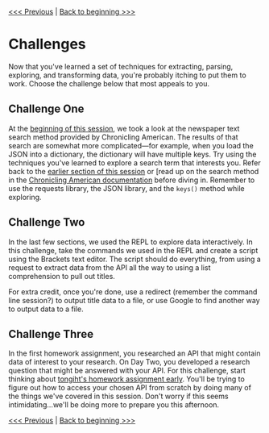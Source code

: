 [<<< Previous](transform.md) | [Back to beginning >>>](../README.md)

# Challenges

Now that you've learned a set of techniques for extracting, parsing, exploring, and transforming data, you're probably itching to put them to work. Choose the challenge below that most appeals to you.

## Challenge One

At the [beginning of this session](fires.md), we took a look at the newspaper text search method provided by Chronicling American. The results of that search are somewhat more complicated—for example, when you load the JSON into a dictionary, the dictionary will have multiple keys. Try using the techniques you've learned to explore a search term that interests you. Refer back to the [earlier section of this session](fires.md) or [read up on the search method in the [Chronicling American documentation](https://chroniclingamerica.loc.gov/about/api/) before diving in. Remember to use the requests library, the JSON library, and the `keys()` method while exploring.

## Challenge Two

In the last few sections, we used the REPL to explore data interactively. In this challenge, take the commands we used in the REPL and create a script using the Brackets text editor. The script should do everything, from using a request to extract data from the API all the way to using a list comprehension to pull out titles. 

For extra credit, once you're done, use a redirect (remember the command line session?) to output title data to a file, or use Google to find another way to output data to a file.

## Challenge Three

In the first homework assignment, you researched an API that might contain data of interest to your research. On Day Two, you developed a research question that might be answered with your API. For this challenge, start thinking about [tongiht's homework assignment early](../../homework3.md). You'll be trying to figure out how to access your chosen API from scratch by doing many of the things we've covered in this session. Don't worry if this seems intimidating...we'll be doing more to prepare you this afternoon.

[<<< Previous](transform.md) | [Back to beginning >>>](../README.md)

